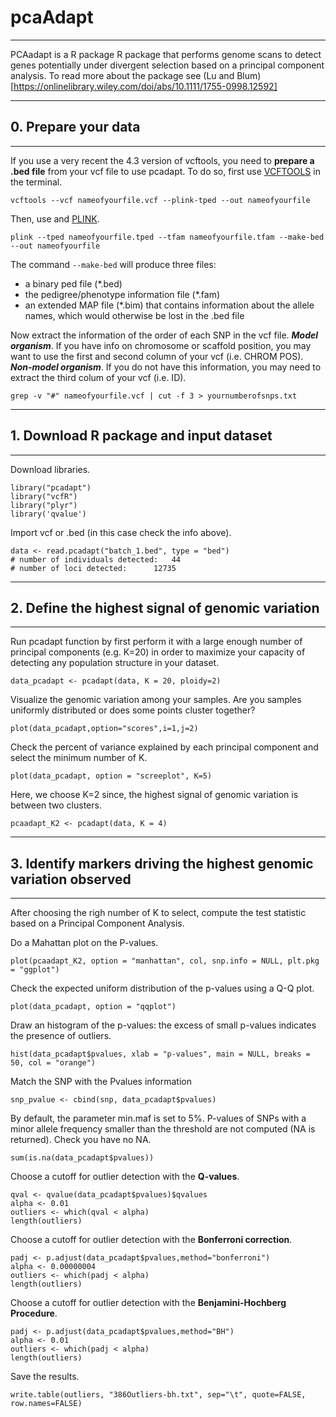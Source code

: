 # pcaAdapt

---

PCAadapt is a R package R package that performs genome scans to detect genes potentially under divergent selection based on a principal component analysis. To read more about the package see (Lu and Blum)[https://onlinelibrary.wiley.com/doi/abs/10.1111/1755-0998.12592]

---
## 0. Prepare your data
---

If you use a very recent the 4.3 version of vcftools, you need to **prepare a .bed file** from your vcf file to use pcadapt.
To do so, first use [VCFTOOLS](http://vcftools.sourceforge.net) in the terminal.
```{r, engine = 'bash', eval = FALSE}
vcftools --vcf nameofyourfile.vcf --plink-tped --out nameofyourfile
```

Then, use and [PLINK](http://zzz.bwh.harvard.edu/plink/).
```{r, engine = 'bash', eval = FALSE}
plink --tped nameofyourfile.tped --tfam nameofyourfile.tfam --make-bed --out nameofyourfile
```

The command `--make-bed` will produce three files:
- a binary ped file (*.bed)
- the pedigree/phenotype information file (*.fam)
- an extended MAP file (*.bim) that contains information about the allele names, which would otherwise be lost in the .bed file

Now extract the information of the order of each SNP in the vcf file. 
***Model organism***. If you have info on chromosome or scaffold position, you may want to use the first and second column of your vcf (i.e. CHROM POS).
***Non-model organism***. If you do not have this information, you may need to extract the third colum of your vcf (i.e. ID).
```{r, engine = 'bash', eval = FALSE}
grep -v "#" nameofyourfile.vcf | cut -f 3 > yournumberofsnps.txt
```
---
## 1. Download R package and input dataset
---

Download libraries. 
```{r}
library("pcadapt") 
library("vcfR")
library("plyr")
library('qvalue')
```

Import vcf or .bed (in this case check the info above).
```{r}
data <- read.pcadapt("batch_1.bed", type = "bed")
# number of individuals detected:	44
# number of loci detected:		12735
```

---
## 2. Define the highest signal of genomic variation
---

Run pcadapt function by first perform it with a large enough number of principal components (e.g. K=20) in order to maximize your capacity of detecting any population structure in your dataset.
```{r}
data_pcadapt <- pcadapt(data, K = 20, ploidy=2) 
```

Visualize the genomic variation among your samples. 
Are you samples uniformly distributed or does some points cluster together?
```{r}
plot(data_pcadapt,option="scores",i=1,j=2)
```

Check the percent of variance explained by each principal component and select the minimum number of K.
```{r}
plot(data_pcadapt, option = "screeplot", K=5)
```

Here, we choose K=2 since, the highest signal of genomic variation is between two clusters. 
```{r}
pcaadapt_K2 <- pcadapt(data, K = 4)
```

---
## 3. Identify markers driving the highest genomic variation observed
---

After choosing the righ number of K to select, compute the test statistic based on a Principal Component Analysis.

Do a Mahattan plot on the P-values.
```{r}
plot(pcaadapt_K2, option = "manhattan", col, snp.info = NULL, plt.pkg = "ggplot")
```

Check the expected uniform distribution of the p-values using a Q-Q plot.
```{r}
plot(data_pcadapt, option = "qqplot")
```

Draw an histogram of the p-values: the excess of small p-values indicates the presence of outliers.
```{r}
hist(data_pcadapt$pvalues, xlab = "p-values", main = NULL, breaks = 50, col = "orange")
```

Match the SNP with the Pvalues information
```{r}
snp_pvalue <- cbind(snp, data_pcadapt$pvalues) 
```
By default, the parameter min.maf is set to 5%. P-values of SNPs with a minor allele frequency smaller than the threshold are not computed (NA is returned). Check you have no NA.
```{r}
sum(is.na(data_pcadapt$pvalues))
```

Choose a cutoff for outlier detection with the **Q-values**.
```{r}
qval <- qvalue(data_pcadapt$pvalues)$qvalues
alpha <- 0.01
outliers <- which(qval < alpha)
length(outliers)
```

Choose a cutoff for outlier detection with the **Bonferroni correction**.
```{r}
padj <- p.adjust(data_pcadapt$pvalues,method="bonferroni")
alpha <- 0.00000004
outliers <- which(padj < alpha)
length(outliers)
```

Choose a cutoff for outlier detection with the **Benjamini-Hochberg Procedure**.
```{r}
padj <- p.adjust(data_pcadapt$pvalues,method="BH")
alpha <- 0.01
outliers <- which(padj < alpha)
length(outliers)
```
Save the results.
```{r}
write.table(outliers, "386Outliers-bh.txt", sep="\t", quote=FALSE, row.names=FALSE) 
```
